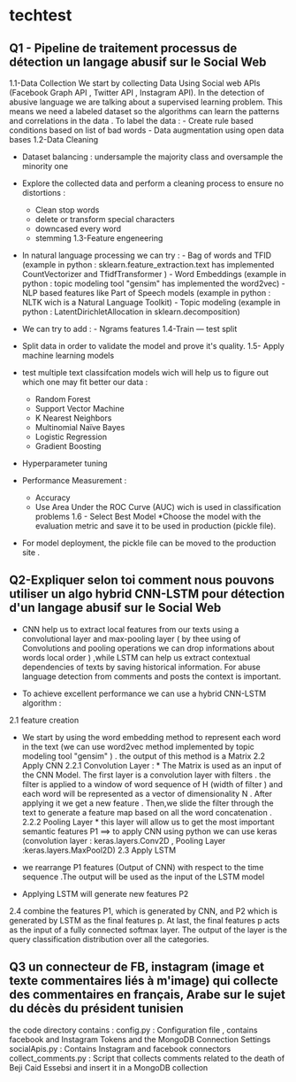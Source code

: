 # techtest

Q1 - Pipeline de traitement  processus de détection  un  langage abusif sur le Social Web
------------------------------
1.1-Data Collection
  We start by collecting Data Using Social web APIs (Facebook Graph API , Twitter API , Instagram API).
  In the detection of abusive language we are talking about a supervised learning problem. This means we need a labeled dataset so the algorithms can learn the patterns and correlations in the data .
  To label the data : 
       - Create rule based conditions based on list of bad words
       - Data augmentation using open data bases
1.2-Data Cleaning
  * Dataset balancing :  undersample the majority class and oversample the minority one

  * Explore the collected data and perform a cleaning process to ensure no distortions :
       - Clean stop words
       - delete or transform special characters
       - downcased every word
       - stemming
1.3-Feature engeneering
  * In natural language processing we can try : 
        - Bag of words and TFID (example in python : sklearn.feature_extraction.text has implemented CountVectorizer and TfidfTransformer )
        - Word Embeddings (example in python : topic modeling tool "gensim" has implemented the word2vec)
        - NLP based features like Part of Speech models (example in python : NLTK wich is a Natural Language Toolkit)
        - Topic modeling (example in python : LatentDirichletAllocation in sklearn.decomposition)
  * We can try to add :
              - Ngrams features
1.4-Train — test split
  * Split data in order to validate the model and prove it's quality.
1.5- Apply  machine learning models 
  * test multiple text classifcation models wich will help us to figure out which one may fit better our  data :
      - Random Forest
      - Support Vector Machine
      - K Nearest Neighbors
      - Multinomial Naïve Bayes
      - Logistic Regression
      - Gradient Boosting
  * Hyperparameter tuning
  * Performance Measurement :
      - Accuracy
      - Use Area Under the ROC Curve (AUC) wich is used in  classification problems
1.6 - Select Best Model
   *Choose the model with the  evaluation metric and save it to be used in production (pickle file).
   * For model deployment, the pickle file can be moved to the production site .

Q2-Expliquer selon toi comment nous pouvons utiliser un algo hybrid CNN-LSTM pour détection d'un langage abusif sur le Social Web
----------------------------
* CNN  help us to extract local features from our texts  using a  convolutional layer and max-pooling layer ( by thee using of Convolutions and pooling operations we can drop  informations about words local order ) ,while  LSTM can help us extract contextual dependencies of texts by saving historical information. 
For abuse language detection from comments and posts the context is important.

* To achieve excellent performance we can use a hybrid CNN-LSTM algorithm : 

2.1 feature creation
  * We start by using the word embedding method to represent each word in the text (we can use word2vec method implemented by topic modeling tool "gensim" ) . the output of this method is a Matrix
2.2 Apply CNN
  2.2.1 Convolution Layer :
        * The Matrix is used as an input of the CNN Model. The first layer is a convolution layer with filters . the filter is applied to a window of word sequence of H (width of filter ) and each word will be represented as  a vector of dimensionality N . After applying it we get a new feature . Then,we  slide the filter through the  text to generate a feature map based on all the word concatenation .
  2.2.2 Pooling Layer
        * this layer will allow us to get  the most important semantic features P1
  ==> to apply CNN using python we can use keras  (convolution layer : keras.layers.Conv2D ,  Pooling Layer :keras.layers.MaxPool2D)
2.3 Apply LSTM

  * we rearrange P1 features (Output of CNN)  with respect to the time sequence .The output will be used as the input of the LSTM model
  * Applying LSTM will generate new features P2

2.4 combine the features P1, which is generated by CNN, and P2 which is generated by LSTM as the final features p. At last, the final features p acts as the input of a fully connected softmax layer. The output of the layer is the query classification distribution over all the categories. 

Q3 un connecteur de FB, instagram (image et texte commentaires liés à m'image) qui collecte des commentaires en français, Arabe sur le sujet du décès du président tunisien
----------------------
the code directory contains :
    config.py : Configuration file , contains facebook and Instagram Tokens and the MongoDB Connection Settings
    socialApis.py : Contains Instagram and facebook connectors
    collect_comments.py : Script that collects comments related to the death of Beji Caid Essebsi and insert it in a MongoDB collection


